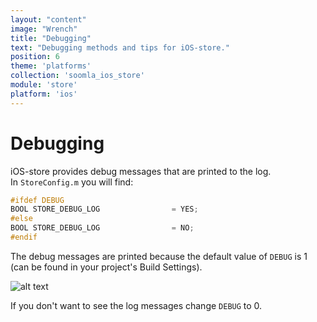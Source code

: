```yaml
---
layout: "content"
image: "Wrench"
title: "Debugging"
text: "Debugging methods and tips for iOS-store."
position: 6
theme: 'platforms'
collection: 'soomla_ios_store'
module: 'store'
platform: 'ios'
---
```


# Debugging

iOS-store provides debug messages that are printed to the log.
<br>In `StoreConfig.m` you will find:

``` objectivec
#ifdef DEBUG
BOOL STORE_DEBUG_LOG                = YES;
#else
BOOL STORE_DEBUG_LOG                = NO;
#endif
```

The debug messages are printed because the default value of `DEBUG` is 1 (can be found in your project's Build Settings).

![alt text](/img/tutorial_img/ios_debugging/debugging.png "Debugging")

If you don't want to see the log messages change `DEBUG` to 0.
